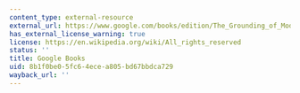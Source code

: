 ```yaml
---
content_type: external-resource
external_url: https://www.google.com/books/edition/The_Grounding_of_Modern_Feminism/FeWdNQ-rLKQC?hl=en&gbpv=1&dq=The+Grounding+of+Modern+Feminism&printsec=frontcover
has_external_license_warning: true
license: https://en.wikipedia.org/wiki/All_rights_reserved
status: ''
title: Google Books
uid: 8b1f0be0-5fc6-4ece-a805-bd67bbdca729
wayback_url: ''
---
```

